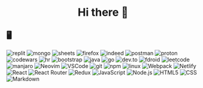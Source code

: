 <h1 align="center">Hi there 🐸 </h1>

## 🖥 
<p>
  <img alt='replit' src='https://img.shields.io/badge/replit-667881?style=for-the-badge&logo=replit&logoColor=white'/>
  <img alt='mongo'src='https://img.shields.io/badge/MongoDB-4EA94B?style=for-the-badge&logo=mongodb&logoColor=white'/>
  <img alt='sheets' src='https://img.shields.io/badge/Google%20Sheets-34A853?style=for-the-badge&logo=google-sheets&logoColor=white'/>
  <img alt='firefox' src='https://img.shields.io/badge/Firefox_Browser-FF7139?style=for-the-badge&logo=Firefox-Browser&logoColor=white'/>
  <img alt='indeed' src='https://img.shields.io/badge/Indeed-003A9B?style=for-the-badge&logo=Indeed&logoColor=white'/>
  <img alt='postman' src='https://img.shields.io/badge/Postman-FF6C37?style=for-the-badge&logo=postman&logoColor=white'/>
  <img alt='proton' src='https://img.shields.io/badge/ProtonMail-8B89CC?style=for-the-badge&logo=protonmail&logoColor=white'/>
  <img alt='codewars' src='https://img.shields.io/badge/Codewars-B1361E?style=for-the-badge&logo=Codewars&logoColor=white'/>
  <img alt='hr' src='https://img.shields.io/badge/-Hackerrank-2EC866?style=for-the-badge&logo=HackerRank&logoColor=white'/>
  <img alt='bootstrap' src='https://img.shields.io/badge/Bootstrap-563D7C?style=for-the-badge&logo=bootstrap&logoColor=white'/>
  <img alt='java' src='https://img.shields.io/badge/Java-ED8B00?style=for-the-badge&logo=openjdk&logoColor=white'/>
  <img alt='go' src='https://img.shields.io/badge/Go-00ADD8?style=for-the-badge&logo=go&logoColor=white'/>
  <img alt='dev.to' src='https://img.shields.io/badge/dev.to-0A0A0A?style=for-the-badge&logo=devdotto&logoColor=white'/>
  <img alt='fdroid' src='https://img.shields.io/badge/F%20Droid-1976D2?style=for-the-badge&logo=f-droid&logoColor=white'/>
  <img alt='leetcode' src='https://img.shields.io/badge/-LeetCode-FFA116?style=for-the-badge&logo=LeetCode&logoColor=black'/>
  <img alt='manjaro' src='https://img.shields.io/badge/manjaro-35BF5C?style=for-the-badge&logo=manjaro&logoColor=white'/>
  <img alt="Neovim" src="https://img.shields.io/badge/NeoVim-%2357A143.svg?&style=for-the-badge&logo=neovim&logoColor=white" />
  <img alt="VSCode" src="https://img.shields.io/badge/Visual_Studio_Code-0078D4?style=for-the-badge&logo=visual%20studio%20code&logoColor=white" />
  <img alt="git" src="https://img.shields.io/badge/GIT-E44C30?style=for-the-badge&logo=git&logoColor=white" />
  <img alt="npm" src="https://img.shields.io/badge/-NPM-CB3837?style=for-the-badge&logo=npm&logoColor=white" />
  <img alt='linux' src='https://img.shields.io/badge/Linux-FCC624?style=for-the-badge&logo=linux&logoColor=black'/>
  <img alt="Webpack" src="https://img.shields.io/badge/-Webpack-8DD6F9?style=for-the-badge&logo=webpack&logoColor=white" /> 
  <img alt="Netlify" src="https://img.shields.io/badge/Netlify-00C7B7?style=for-the-badge&logo=netlify&logoColor=white" />
  <img alt="React" src="https://img.shields.io/badge/React-20232A?style=for-the-badge&logo=react&logoColor=61DAFB" />
  <img alt="React Router" src="https://img.shields.io/badge/React_Router-CA4245?style=for-the-badge&logo=react-router&logoColor=white" />
  <img alt="Redux" src="https://img.shields.io/badge/Redux-593D88?style=for-the-badge&logo=redux&logoColor=white" />
  <img alt="JavaScript" src="https://img.shields.io/badge/JavaScript-323330?style=for-the-badge&logo=javascript&logoColor=F7DF1E" />
  <img alt="Node.js" src="https://img.shields.io/badge/Node.js-43853D?style=for-the-badge&logo=node.js&logoColor=white" />
  <img alt="HTML5" src="https://img.shields.io/badge/-HTML5-E34F26?style=for-the-badge&logo=html5&logoColor=white" />
  <img alt="CSS" src="https://img.shields.io/badge/CSS-239120?&style=for-the-badge&logo=css3&logoColor=white" />
  <img alt="Markdown" src="https://img.shields.io/badge/Markdown-000000?style=for-the-badge&logo=markdown&logoColor=white" />
  </p>
